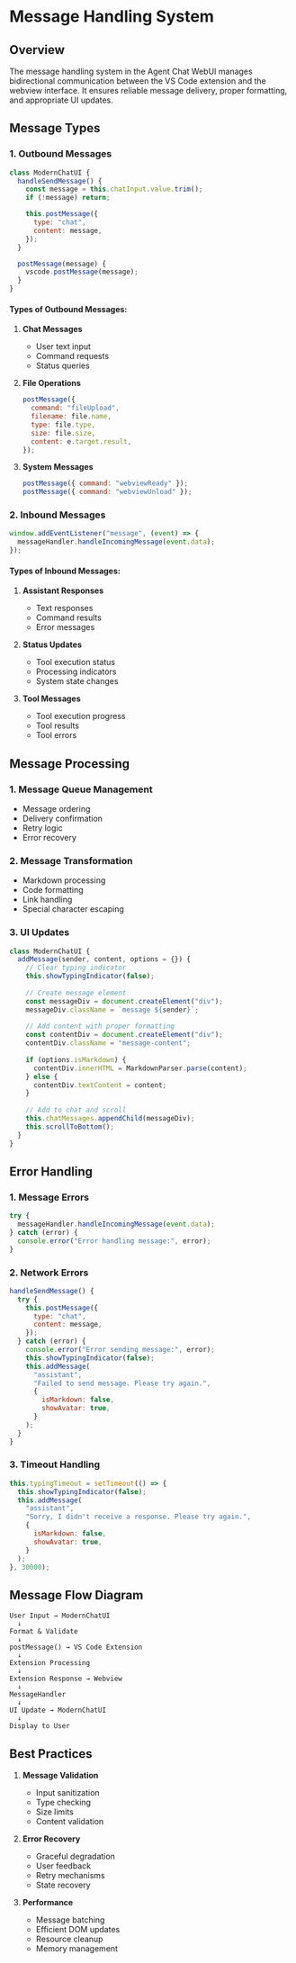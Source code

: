 # Message Handling System

## Overview

The message handling system in the Agent Chat WebUI manages bidirectional communication between the VS Code extension and the webview interface. It ensures reliable message delivery, proper formatting, and appropriate UI updates.

## Message Types

### 1. Outbound Messages

```javascript
class ModernChatUI {
  handleSendMessage() {
    const message = this.chatInput.value.trim();
    if (!message) return;

    this.postMessage({
      type: "chat",
      content: message,
    });
  }

  postMessage(message) {
    vscode.postMessage(message);
  }
}
```

#### Types of Outbound Messages:
1. **Chat Messages**
   - User text input
   - Command requests
   - Status queries

2. **File Operations**
   ```javascript
   postMessage({
     command: "fileUpload",
     filename: file.name,
     type: file.type,
     size: file.size,
     content: e.target.result,
   });
   ```

3. **System Messages**
   ```javascript
   postMessage({ command: "webviewReady" });
   postMessage({ command: "webviewUnload" });
   ```

### 2. Inbound Messages

```javascript
window.addEventListener("message", (event) => {
  messageHandler.handleIncomingMessage(event.data);
});
```

#### Types of Inbound Messages:
1. **Assistant Responses**
   - Text responses
   - Command results
   - Error messages

2. **Status Updates**
   - Tool execution status
   - Processing indicators
   - System state changes

3. **Tool Messages**
   - Tool execution progress
   - Tool results
   - Tool errors

## Message Processing

### 1. Message Queue Management
- Message ordering
- Delivery confirmation
- Retry logic
- Error recovery

### 2. Message Transformation
- Markdown processing
- Code formatting
- Link handling
- Special character escaping

### 3. UI Updates
```javascript
class ModernChatUI {
  addMessage(sender, content, options = {}) {
    // Clear typing indicator
    this.showTypingIndicator(false);
    
    // Create message element
    const messageDiv = document.createElement("div");
    messageDiv.className = `message ${sender}`;
    
    // Add content with proper formatting
    const contentDiv = document.createElement("div");
    contentDiv.className = "message-content";
    
    if (options.isMarkdown) {
      contentDiv.innerHTML = MarkdownParser.parse(content);
    } else {
      contentDiv.textContent = content;
    }
    
    // Add to chat and scroll
    this.chatMessages.appendChild(messageDiv);
    this.scrollToBottom();
  }
}
```

## Error Handling

### 1. Message Errors
```javascript
try {
  messageHandler.handleIncomingMessage(event.data);
} catch (error) {
  console.error("Error handling message:", error);
}
```

### 2. Network Errors
```javascript
handleSendMessage() {
  try {
    this.postMessage({
      type: "chat",
      content: message,
    });
  } catch (error) {
    console.error("Error sending message:", error);
    this.showTypingIndicator(false);
    this.addMessage(
      "assistant",
      "Failed to send message. Please try again.",
      {
        isMarkdown: false,
        showAvatar: true,
      }
    );
  }
}
```

### 3. Timeout Handling
```javascript
this.typingTimeout = setTimeout(() => {
  this.showTypingIndicator(false);
  this.addMessage(
    "assistant",
    "Sorry, I didn't receive a response. Please try again.",
    {
      isMarkdown: false,
      showAvatar: true,
    }
  );
}, 30000);
```

## Message Flow Diagram

```
User Input → ModernChatUI
  ↓
Format & Validate
  ↓
postMessage() → VS Code Extension
  ↓
Extension Processing
  ↓
Extension Response → Webview
  ↓
MessageHandler
  ↓
UI Update → ModernChatUI
  ↓
Display to User
```

## Best Practices

1. **Message Validation**
   - Input sanitization
   - Type checking
   - Size limits
   - Content validation

2. **Error Recovery**
   - Graceful degradation
   - User feedback
   - Retry mechanisms
   - State recovery

3. **Performance**
   - Message batching
   - Efficient DOM updates
   - Resource cleanup
   - Memory management
